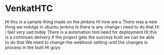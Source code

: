 # VenkatHTC
Hi this is a sample thing made on the jenkins
Hi how are u 
There was a new thing we indulge in ubuntu jenkins
Is there is any change i need to do that
Hi i feel very sad today
There is a automation tool need for deployment
HI this is a continues delivery
If the project gets the success built we can be able to do that
We need to change the webhook setting until the changes is process in the built
HI guys
